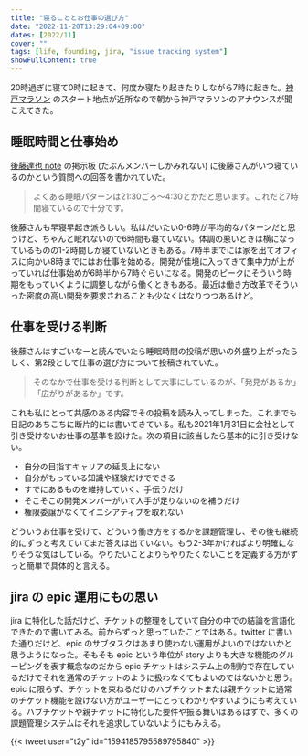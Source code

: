 ```yaml
---
title: "寝ることとお仕事の選び方"
date: "2022-11-20T13:29:04+09:00"
dates: [2022/11]
cover: ""
tags: [life, founding, jira, "issue tracking system"]
showFullContent: true
---
```


20時過ぎに寝て0時に起きて、何度か寝たり起きたりしながら7時に起きた。[神戸マラソン](https://kobe-marathon.net/2022/) のスタート地点が近所なので朝から神戸マラソンのアナウンスが聞こえてきた。

## 睡眠時間と仕事始め

[後藤達也 note](https://note.com/goto_finance/membership) の掲示板 (たぶんメンバーしかみれない) に後藤さんがいつ寝ているのかという質問への回答を書かれていた。

> よくある睡眠パターンは21:30ごろ～4:30とかだと思います。これだと7時間寝ているので十分です。

後藤さんも早寝早起き派らしい。私はだいたい0-6時が平均的なパターンだと思うけど、ちゃんと眠れないので6時間も寝ていない。体調の悪いときは横になっているものの1-2時間しか寝ていないときもある。7時半までには家を出てオフィスに向かい8時までにはお仕事を始める。開発が佳境に入ってきて集中力が上がっていれば仕事始めが6時半から7時ぐらいになる。開発のピークにそういう時期をもっていくように調整しながら働くときもある。最近は働き方改革でそういった密度の高い開発を要求されることも少なくはなりつつあるけど。

## 仕事を受ける判断

後藤さんはすごいなーと読んでいたら睡眠時間の投稿が思いの外盛り上がったらしく、第2段として仕事の選び方について投稿されていた。

> そのなかで仕事を受ける判断として大事にしているのが、「発見があるか」「広がりがあるか」です。

これも私にとって共感のある内容でその投稿を読み入ってしまった。これまでも日記のあちこちに断片的には書いてきている。私も2021年1月31日に会社として引き受けないお仕事の基準を設けた。次の項目に該当したら基本的に引き受けない。

* 自分の目指すキャリアの延長上にない
* 自分がもっている知識や経験だけでできる
* すでにあるものを維持していく、手伝うだけ
* そこそこの開発メンバーがいて人手が足りないのを補うだけ
* 権限委譲がなくてイニシアティブを取れない

どういうお仕事を受けて、どういう働き方をするかを課題管理し、その後も継続的にずっと考えていてまだ答えは出ていない。もう2-3年かければより明確になりそうな気はしている。やりたいことよりもやりたくないことを定義する方がずっと簡単で具体的と言える。

## jira の epic 運用にもの思い

jira に特化した話だけど、チケットの整理をしていて自分の中での結論を言語化できたので書いてみる。前からずっと思っていたことではある。twitter に書いた通りだけど、epic のサブタスクはあまり使わない運用がよいのではないかと思うようになった。そもそも epic という単位が story よりも大きな機能のグルーピングを表す概念なのだから epic チケットはシステム上の制約で存在しているだけでそれを通常のチケットのように扱わなくてもよいのではないかと思う。epic に限らず、チケットを束ねるだけのハブチケットまたは親チケットに通常のチケット機能を設けない方がユーザーにとってわかりやすいようにも考えている。ハブチケットや親チケットに特化した要件や振る舞いはあるはずで、多くの課題管理システムはそれを追求していないようにもみえる。

{{< tweet user="t2y" id="1594185795589795840" >}}
